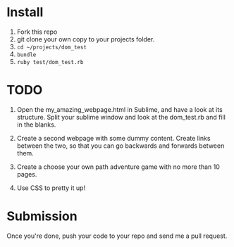 # Install

1. Fork this repo
2. git clone your own copy to your projects folder.
3. ```cd ~/projects/dom_test```
4. ```bundle```
4. ```ruby test/dom_test.rb```

# TODO

1. Open the my_amazing_webpage.html in Sublime, and have a look at its structure.
Split your sublime window and look at the dom_test.rb and fill in the blanks.

2. Create a second webpage with some dummy content. Create links between the two,
so that you can go backwards and forwards between them.

3. Create a choose your own path adventure game with no more than 10 pages.

4. Use CSS to pretty it up!


# Submission

Once you're done, push your code to your repo and send me a pull request.
